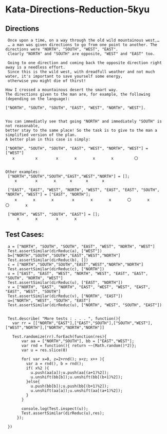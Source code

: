 # Kata-Directions-Reduction-5kyu

Directions
-
     Once upon a time, on a way through the old wild mountainous west,…
     … a man was given directions to go from one point to another. The directions were "NORTH", "SOUTH", "WEST", "EAST".
     Clearly "NORTH" and "SOUTH" are opposite, "WEST" and "EAST" too.

     Going to one direction and coming back the opposite direction right away is a needless effort.
     Since this is the wild west, with dreadfull weather and not much water, it's important to save yourself some energy, 
     otherwise you might die of thirst!

    How I crossed a mountainous desert the smart way.
    The directions given to the man are, for example, the following (depending on the language):

    ["NORTH", "SOUTH", "SOUTH", "EAST", "WEST", "NORTH", "WEST"].

    
    You can immediatly see that going "NORTH" and immediately "SOUTH" is not reasonable, 
    better stay to the same place! So the task is to give to the man a simplified version of the plan. 
    A better plan in this case is simply:

    ["NORTH", "SOUTH", "SOUTH", "EAST", "WEST", "NORTH", "WEST"] = ["WEST"]
       x         x        x       x       x       x         〇         
       
       
    Other examples:
     ["NORTH","SOUTH","SOUTH","EAST","WEST","NORTH"] = [];
        x        x       x      x      x      x
        
     ["EAST", "EAST", "WEST", "NORTH", "WEST", "EAST", "EAST", "SOUTH", "NORTH", "WEST"] = ["EAST", "NORTH"];
        x       x       x        x       x       x       〇       x        〇       x
        
     ["NORTH", "WEST", "SOUTH", "EAST"] = [];
         x       x        x       x






Test Cases:
-
     a = ["NORTH", "SOUTH", "SOUTH", "EAST", "WEST", "NORTH", "WEST"]
     Test.assertSimilar(dirReduc(a), ["WEST"])
     b=["NORTH","SOUTH","SOUTH","EAST","WEST","NORTH"]
     Test.assertSimilar(dirReduc(b), [])
     c = ["NORTH","SOUTH","SOUTH","EAST","WEST","NORTH","NORTH"]
     Test.assertSimilar(dirReduc(c), ["NORTH"])
     u = ["EAST", "EAST", "WEST", "NORTH", "WEST", "EAST", "EAST", "SOUTH", "NORTH", "WEST"]
     Test.assertSimilar(dirReduc(u), ["EAST", "NORTH"])
     v = ["NORTH", "EAST", "NORTH", "EAST", "WEST", "WEST", "EAST", "EAST", "WEST", "SOUTH"]
     Test.assertSimilar(dirReduc(v), ["NORTH", "EAST"])
     u=["NORTH", "WEST", "SOUTH", "EAST"]
     Test.assertSimilar(dirReduc(u), ["NORTH", "WEST", "SOUTH", "EAST"])


     Test.describe( "More tests : . . . ", function(){
       var rr = [["NORTH","EAST"],["EAST","SOUTH"],["SOUTH","WEST"],["WEST","NORTH"],["NORTH","NORTH","NORTH"]]

       Test.randomize(rr).forEach(function(res){
           var aa = ["NORTH","SOUTH"], bb = ["EAST","WEST"];
           var rnd = function(){ return ~~(Math.random()*2)};
           var u = res.slice(0)

           for( var x=0, z=2+rnd(); x<z; x++ ){
             var a = rnd(), b = rnd();
             if( x%2 ){
               u.push(aa[a]);u.push(aa[(a+1)%2]);
               u.unshift(bb[b]);u.unshift(bb[(b+1)%2]);
             }else{
               u.push(bb[b]);u.push(bb[(b+1)%2]);
               u.unshift(aa[a]);u.unshift(aa[(a+1)%2]);
             }
           }

           console.log(Test.inspect(u));
           Test.assertSimilar(dirReduc(u),res);
         });

     })
